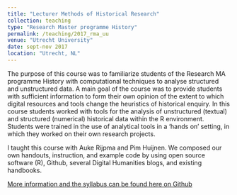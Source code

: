 ```yaml
---
title: "Lecturer Methods of Historical Research"
collection: teaching
type: "Research Master programme History"
permalink: /teaching/2017_rma_uu
venue: "Utrecht University"
date: sept-nov 2017
location: "Utrecht, NL"
---
```

The purpose of this course was to familiarize students of the Research MA programme History with computational techniques to analyse structured and unstructured data. A main goal of the course was to provide students with sufficient information to form their own opinion of the extent to which digital resources and tools change the heuristics of historical enquiry. In this course students worked with tools for the analysis of unstructured (textual) and structured (numerical) historical data within the R environment. Students were trained in the use of analytical tools in a ‘hands on’ setting, in which they worked on their own research projects. 

I taught this course with Auke Rijpma and Pim Huijnen. We composed our own handouts, instruction, and example code by using open source software (R), Github, several Digital Humanities blogs, and existing handbooks. 

[More information and the syllabus can be found here on Github](https://github.com/uu-his/Methods)

